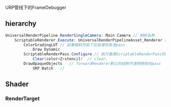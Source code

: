 URP管线下的FrameDebugger

## hierarchy

``` c#
UniversalRenderPipeline.RenderSingleCamera: Main Camera	// 相机名称
	ScriptableRenderer.Execute: UniversalRenderPipelineAsset_Renderer // 相机所使用的renderer
        ColorGradingLUT	// 如果相机开启了后处理则有该pass
        	Draw Dynamic
        ScriptableRenderPass.Configure // 执行基类ScriptableRenderPass的Configure
        	Clear(color+Z+stencil)	// clear，
        DrawOpaqueObjects	// forwardRenderer默认的绘制不透明物体的pass
        	SRP Batch	// 
```

## Shader

### RenderTarget

